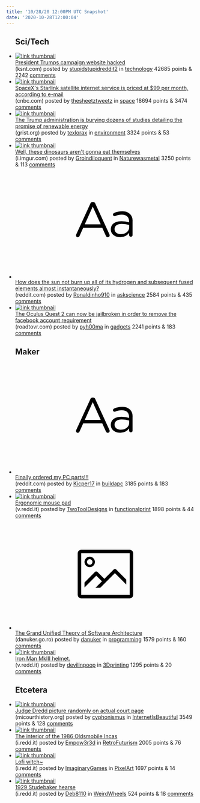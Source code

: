 ```yaml
---
title: '10/28/20 12:00PM UTC Snapshot'
date: '2020-10-28T12:00:04'
---
```

<ul>
<h2>Sci/Tech</h2>

<li><a href='https://www.ksnt.com/news/national/president-trumps-campaign-website-hacked/'><img src='https://b.thumbs.redditmedia.com/IdEBhIuamQKCLFnhF8RdQW1bwYwxj-4QMbOjjpDRfPY.jpg' alt='link thumbnail'></a><div><div class='linkTitle'><a href='https://www.ksnt.com/news/national/president-trumps-campaign-website-hacked/'>President Trumps campaign website hacked</a></div>(ksnt.com) posted by <a href='https://www.reddit.com/user/stupidstupidreddit2'>stupidstupidreddit2</a> in <a href='https://www.reddit.com/r/technology'>technology</a> 42685 points & 2242 <a href='https://www.reddit.com/r/technology/comments/jjd3q8/president_trumps_campaign_website_hacked/'>comments</a></div></li>

<li><a href='https://www.cnbc.com/2020/10/27/spacex-starlink-service-priced-at-99-a-month-public-beta-test-begins.html'><img src='https://a.thumbs.redditmedia.com/hffKG6bVLNn2uJ5fRs-KNGaMkWHkK5TQlauPn27RhU4.jpg' alt='link thumbnail'></a><div><div class='linkTitle'><a href='https://www.cnbc.com/2020/10/27/spacex-starlink-service-priced-at-99-a-month-public-beta-test-begins.html'>SpaceX's Starlink satellite internet service is priced at $99 per month, according to e-mail</a></div>(cnbc.com) posted by <a href='https://www.reddit.com/user/thesheetztweetz'>thesheetztweetz</a> in <a href='https://www.reddit.com/r/space'>space</a> 18694 points & 3474 <a href='https://www.reddit.com/r/space/comments/jj17k9/spacexs_starlink_satellite_internet_service_is/'>comments</a></div></li>

<li><a href='https://grist.org/energy/trump-energy-department-renewable-studies/?utm_campaign=Hot%20News&amp;utm_medium=email&amp;_hsmi=98341112&amp;_hsenc=p2ANqtz-8OOyHkouIPQbBFP1FxNan0-3f7zedL4aDUZ-wahQ2mrhPe44mTkY_dwi0qeRq2IBccN1hl6FGtM3664m3_jLgQW_xMQg&amp;utm_content=98341112&amp;utm_source=hs_email'><img src='https://b.thumbs.redditmedia.com/VpLk_SRUBSvI0VDA3tSNRcOP3FR0tfmsDpvSEjJTTHM.jpg' alt='link thumbnail'></a><div><div class='linkTitle'><a href='https://grist.org/energy/trump-energy-department-renewable-studies/?utm_campaign=Hot%20News&amp;utm_medium=email&amp;_hsmi=98341112&amp;_hsenc=p2ANqtz-8OOyHkouIPQbBFP1FxNan0-3f7zedL4aDUZ-wahQ2mrhPe44mTkY_dwi0qeRq2IBccN1hl6FGtM3664m3_jLgQW_xMQg&amp;utm_content=98341112&amp;utm_source=hs_email'>The Trump administration is burying dozens of studies detailing the promise of renewable energy</a></div>(grist.org) posted by <a href='https://www.reddit.com/user/texlorax'>texlorax</a> in <a href='https://www.reddit.com/r/environment'>environment</a> 3324 points & 53 <a href='https://www.reddit.com/r/environment/comments/jj586g/the_trump_administration_is_burying_dozens_of/'>comments</a></div></li>

<li><a href='https://i.imgur.com/UIuO0Nq.jpg'><img src='https://b.thumbs.redditmedia.com/LeJ4Mv2fzSYWoh3U8pll0s3eCuax8PZtuIFaJTmKNCM.jpg' alt='link thumbnail'></a><div><div class='linkTitle'><a href='https://i.imgur.com/UIuO0Nq.jpg'>Well, these dinosaurs aren't gonna eat themselves</a></div>(i.imgur.com) posted by <a href='https://www.reddit.com/user/Groindiloquent'>Groindiloquent</a> in <a href='https://www.reddit.com/r/Naturewasmetal'>Naturewasmetal</a> 3250 points & 113 <a href='https://www.reddit.com/r/Naturewasmetal/comments/jjgw1x/well_these_dinosaurs_arent_gonna_eat_themselves/'>comments</a></div></li>

<li><a href='https://www.reddit.com/r/askscience/comments/jjcqm2/how_does_the_sun_not_burn_up_all_of_its_hydrogen/'><svg version='1.1' viewBox='-34 -12 104 64' preserveAspectRatio='xMidYMid slice' xmlns='http://www.w3.org/2000/svg' xmlns:xlink='http://www.w3.org/1999/xlink'>
    <title>text link thumbnail</title>
    <path d='M12.19,8.84a1.45,1.45,0,0,0-1.4-1h-.12a1.46,1.46,0,0,0-1.42,1L1.14,26.56a1.29,1.29,0,0,0-.14.59,1,1,0,0,0,1,1,1.12,1.12,0,0,0,1.08-.77l2.08-4.65h11l2.08,4.59a1.24,1.24,0,0,0,1.12.83,1.08,1.08,0,0,0,1.08-1.08,1.64,1.64,0,0,0-.14-.57ZM6.08,20.71l4.59-10.22,4.6,10.22Z'>
    </path>
    <path d='M32.24,14.78A6.35,6.35,0,0,0,27.6,13.2a11.36,11.36,0,0,0-4.7,1,1,1,0,0,0-.58.89,1,1,0,0,0,.94.92,1.23,1.23,0,0,0,.39-.08,8.87,8.87,0,0,1,3.72-.81c2.7,0,4.28,1.33,4.28,3.92v.5a15.29,15.29,0,0,0-4.42-.61c-3.64,0-6.14,1.61-6.14,4.64v.05c0,2.95,2.7,4.48,5.37,4.48a6.29,6.29,0,0,0,5.19-2.48V26.9a1,1,0,0,0,1,1,1,1,0,0,0,1-1.06V19A5.71,5.71,0,0,0,32.24,14.78Zm-.56,7.7c0,2.28-2.17,3.89-4.81,3.89-1.94,0-3.61-1.06-3.61-2.86v-.06c0-1.8,1.5-3,4.2-3a15.2,15.2,0,0,1,4.22.61Z'>
    </path>
    </svg></a><div><div class='linkTitle'><a href='https://www.reddit.com/r/askscience/comments/jjcqm2/how_does_the_sun_not_burn_up_all_of_its_hydrogen/'>How does the sun not burn up all of its hydrogen and subsequent fused elements almost instantaneously?</a></div>(reddit.com) posted by <a href='https://www.reddit.com/user/Ronaldinho910'>Ronaldinho910</a> in <a href='https://www.reddit.com/r/askscience'>askscience</a> 2584 points & 435 <a href='https://www.reddit.com/r/askscience/comments/jjcqm2/how_does_the_sun_not_burn_up_all_of_its_hydrogen/'>comments</a></div></li>

<li><a href='https://www.roadtovr.com/oculus-quest-2-jailbreak-success/'><img src='https://b.thumbs.redditmedia.com/EfczkHaC8Bur-4WJ0srqOSV6yn_-aSuhu4c2veUACdc.jpg' alt='link thumbnail'></a><div><div class='linkTitle'><a href='https://www.roadtovr.com/oculus-quest-2-jailbreak-success/'>The Oculus Quest 2 can now be jailbroken in order to remove the facebook account requirement</a></div>(roadtovr.com) posted by <a href='https://www.reddit.com/user/pyh00ma'>pyh00ma</a> in <a href='https://www.reddit.com/r/gadgets'>gadgets</a> 2241 points & 183 <a href='https://www.reddit.com/r/gadgets/comments/jjjf9m/the_oculus_quest_2_can_now_be_jailbroken_in_order/'>comments</a></div></li>

<h2>Maker</h2>

<li><a href='https://www.reddit.com/r/buildapc/comments/jj69z2/finally_ordered_my_pc_parts/'><svg version='1.1' viewBox='-34 -12 104 64' preserveAspectRatio='xMidYMid slice' xmlns='http://www.w3.org/2000/svg' xmlns:xlink='http://www.w3.org/1999/xlink'>
    <title>text link thumbnail</title>
    <path d='M12.19,8.84a1.45,1.45,0,0,0-1.4-1h-.12a1.46,1.46,0,0,0-1.42,1L1.14,26.56a1.29,1.29,0,0,0-.14.59,1,1,0,0,0,1,1,1.12,1.12,0,0,0,1.08-.77l2.08-4.65h11l2.08,4.59a1.24,1.24,0,0,0,1.12.83,1.08,1.08,0,0,0,1.08-1.08,1.64,1.64,0,0,0-.14-.57ZM6.08,20.71l4.59-10.22,4.6,10.22Z'>
    </path>
    <path d='M32.24,14.78A6.35,6.35,0,0,0,27.6,13.2a11.36,11.36,0,0,0-4.7,1,1,1,0,0,0-.58.89,1,1,0,0,0,.94.92,1.23,1.23,0,0,0,.39-.08,8.87,8.87,0,0,1,3.72-.81c2.7,0,4.28,1.33,4.28,3.92v.5a15.29,15.29,0,0,0-4.42-.61c-3.64,0-6.14,1.61-6.14,4.64v.05c0,2.95,2.7,4.48,5.37,4.48a6.29,6.29,0,0,0,5.19-2.48V26.9a1,1,0,0,0,1,1,1,1,0,0,0,1-1.06V19A5.71,5.71,0,0,0,32.24,14.78Zm-.56,7.7c0,2.28-2.17,3.89-4.81,3.89-1.94,0-3.61-1.06-3.61-2.86v-.06c0-1.8,1.5-3,4.2-3a15.2,15.2,0,0,1,4.22.61Z'>
    </path>
    </svg></a><div><div class='linkTitle'><a href='https://www.reddit.com/r/buildapc/comments/jj69z2/finally_ordered_my_pc_parts/'>Finally ordered my PC parts!!!</a></div>(reddit.com) posted by <a href='https://www.reddit.com/user/Kicper17'>Kicper17</a> in <a href='https://www.reddit.com/r/buildapc'>buildapc</a> 3185 points & 183 <a href='https://www.reddit.com/r/buildapc/comments/jj69z2/finally_ordered_my_pc_parts/'>comments</a></div></li>

<li><a href='https://v.redd.it/342ffqfvzov51'><img src='https://b.thumbs.redditmedia.com/3XBnp2QsV5XgwahkryGrFV8cChRDA5LDL_P6Ys2OQsk.jpg' alt='link thumbnail'></a><div><div class='linkTitle'><a href='https://v.redd.it/342ffqfvzov51'>Ergonomic mouse pad</a></div>(v.redd.it) posted by <a href='https://www.reddit.com/user/TwoToolDesigns'>TwoToolDesigns</a> in <a href='https://www.reddit.com/r/functionalprint'>functionalprint</a> 1898 points & 44 <a href='https://www.reddit.com/r/functionalprint/comments/jj8i2s/ergonomic_mouse_pad/'>comments</a></div></li>

<li><a href='https://danuker.go.ro/the-grand-unified-theory-of-software-architecture.html'><svg version='1.1' viewBox='-34 -14 104 64' preserveAspectRatio='xMidYMid meet' xmlns='http://www.w3.org/2000/svg' xmlns:xlink='http://www.w3.org/1999/xlink'>
    <title>link thumbnail</title>
    <path d='M32,4H4A2,2,0,0,0,2,6V30a2,2,0,0,0,2,2H32a2,2,0,0,0,2-2V6A2,2,0,0,0,32,4ZM4,30V6H32V30Z'></path>
    <path d='M8.92,14a3,3,0,1,0-3-3A3,3,0,0,0,8.92,14Zm0-4.6A1.6,1.6,0,1,1,7.33,11,1.6,1.6,0,0,1,8.92,9.41Z'></path>
    <path d='M22.78,15.37l-5.4,5.4-4-4a1,1,0,0,0-1.41,0L5.92,22.9v2.83l6.79-6.79L16,22.18l-3.75,3.75H15l8.45-8.45L30,24V21.18l-5.81-5.81A1,1,0,0,0,22.78,15.37Z'></path>
    </svg></a><div><div class='linkTitle'><a href='https://danuker.go.ro/the-grand-unified-theory-of-software-architecture.html'>The Grand Unified Theory of Software Architecture</a></div>(danuker.go.ro) posted by <a href='https://www.reddit.com/user/danuker'>danuker</a> in <a href='https://www.reddit.com/r/programming'>programming</a> 1579 points & 160 <a href='https://www.reddit.com/r/programming/comments/jj7ave/the_grand_unified_theory_of_software_architecture/'>comments</a></div></li>

<li><a href='https://v.redd.it/5dt6l2i68qv51'><img src='https://b.thumbs.redditmedia.com/zAUYP9OwRReSNkbQ4fSt0Rlt4ZeZzfOmU_xCzrESN8I.jpg' alt='link thumbnail'></a><div><div class='linkTitle'><a href='https://v.redd.it/5dt6l2i68qv51'>Iron Man MkIII helmet.</a></div>(v.redd.it) posted by <a href='https://www.reddit.com/user/devilinpoop'>devilinpoop</a> in <a href='https://www.reddit.com/r/3Dprinting'>3Dprinting</a> 1295 points & 20 <a href='https://www.reddit.com/r/3Dprinting/comments/jjd7hw/iron_man_mkiii_helmet/'>comments</a></div></li>

<h2>Etcetera</h2>

<li><a href='http://www.micourthistory.org/justices/judge-dredd/'><img src='https://b.thumbs.redditmedia.com/6VNA5cErE-n0miNxrztUsmBkCTDIsYdWdiqvPl24ngw.jpg' alt='link thumbnail'></a><div><div class='linkTitle'><a href='http://www.micourthistory.org/justices/judge-dredd/'>Judge Dredd picture randomly on actual court page</a></div>(micourthistory.org) posted by <a href='https://www.reddit.com/user/cyphonismus'>cyphonismus</a> in <a href='https://www.reddit.com/r/InternetIsBeautiful'>InternetIsBeautiful</a> 3549 points & 128 <a href='https://www.reddit.com/r/InternetIsBeautiful/comments/jj5wv7/judge_dredd_picture_randomly_on_actual_court_page/'>comments</a></div></li>

<li><a href='https://i.redd.it/473l41c5bmv51.png'><img src='https://b.thumbs.redditmedia.com/WP9Pvcs4C62ZshKHWHpxrty5OPhIXQ0jKVavN1KRldc.jpg' alt='link thumbnail'></a><div><div class='linkTitle'><a href='https://i.redd.it/473l41c5bmv51.png'>The interior of the 1986 Oldsmobile Incas</a></div>(i.redd.it) posted by <a href='https://www.reddit.com/user/Empow3r3d'>Empow3r3d</a> in <a href='https://www.reddit.com/r/RetroFuturism'>RetroFuturism</a> 2005 points & 76 <a href='https://www.reddit.com/r/RetroFuturism/comments/jj3wqe/the_interior_of_the_1986_oldsmobile_incas/'>comments</a></div></li>

<li><a href='https://i.redd.it/ihkxm89hyqv51.png'><img src='https://b.thumbs.redditmedia.com/yeZrLTgVtlj3QM4FamIqY0ZSCzdvcb-FWCIJHWZrh5M.jpg' alt='link thumbnail'></a><div><div class='linkTitle'><a href='https://i.redd.it/ihkxm89hyqv51.png'>Lofi witch~</a></div>(i.redd.it) posted by <a href='https://www.reddit.com/user/ImaginaryGames'>ImaginaryGames</a> in <a href='https://www.reddit.com/r/PixelArt'>PixelArt</a> 1697 points & 14 <a href='https://www.reddit.com/r/PixelArt/comments/jjflos/lofi_witch/'>comments</a></div></li>

<li><a href='https://i.redd.it/ex0quawtfpv51.jpg'><img src='https://b.thumbs.redditmedia.com/fuD4XAslMzZLqEE83YRqLHL3-x_rhZqqw2XSblbqzOc.jpg' alt='link thumbnail'></a><div><div class='linkTitle'><a href='https://i.redd.it/ex0quawtfpv51.jpg'>1929 Studebaker hearse</a></div>(i.redd.it) posted by <a href='https://www.reddit.com/user/Deb8110'>Deb8110</a> in <a href='https://www.reddit.com/r/WeirdWheels'>WeirdWheels</a> 524 points & 18 <a href='https://www.reddit.com/r/WeirdWheels/comments/jjew98/1929_studebaker_hearse/'>comments</a></div></li>

</ul>
